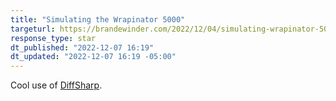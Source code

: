```yaml
---
title: "Simulating the Wrapinator 5000"
targeturl: https://brandewinder.com/2022/12/04/simulating-wrapinator-5000/ 
response_type: star
dt_published: "2022-12-07 16:19"
dt_updated: "2022-12-07 16:19 -05:00"
---
```


Cool use of [DiffSharp](https://diffsharp.github.io/).